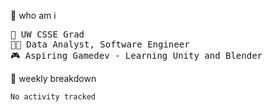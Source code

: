 🧠 who am i
<pre>
📖 UW CSSE Grad 
🧑‍💻 Data Analyst, Software Engineer
🎮 Aspiring Gamedev - Learning Unity and Blender
</pre>

📂 weekly breakdown
 <!--START_SECTION:waka-->

```txt
No activity tracked
```

<!--END_SECTION:waka-->

